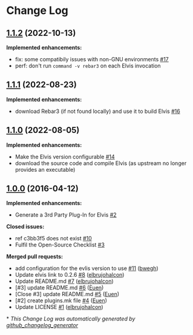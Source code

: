 # Change Log

## [1.1.2](https://github.com/inaka/elvis.mk/tree/1.1.2) (2022-10-13)
**Implemented enhancements:**

- fix: some compatibily issues with non-GNU environments [\#17](https://github.com/inaka/elvis.mk/issues/17)
- perf: don't run `command -v rebar3` on each Elvis invocation

## [1.1.1](https://github.com/inaka/elvis.mk/tree/1.1.1) (2022-08-23)
**Implemented enhancements:**

- download Rebar3 (if not found locally) and use it to build Elvis [\#16](https://github.com/inaka/elvis.mk/issues/16)

## [1.1.0](https://github.com/inaka/elvis.mk/tree/1.1.0) (2022-08-05)
**Implemented enhancements:**

- Make the Elvis version configurable [\#14](https://github.com/inaka/elvis.mk/issues/14)
- download the source code and compile Elvis (as upstream no longer provides an executable)

## [1.0.0](https://github.com/inaka/elvis.mk/tree/1.0.0) (2016-04-12)
**Implemented enhancements:**

- Generate a 3rd Party Plug-In for Elvis [\#2](https://github.com/inaka/elvis.mk/issues/2)

**Closed issues:**

- ref c3bb3f5 does not exist [\#10](https://github.com/inaka/elvis.mk/issues/10)
- Fulfil the Open-Source Checklist [\#3](https://github.com/inaka/elvis.mk/issues/3)

**Merged pull requests:**

- add configuration for the evlis version to use [\#11](https://github.com/inaka/elvis.mk/pull/11) ([bwegh](https://github.com/bwegh))
- Update elvis link to 0.2.6 [\#8](https://github.com/inaka/elvis.mk/pull/8) ([elbrujohalcon](https://github.com/elbrujohalcon))
- Update README.md [\#7](https://github.com/inaka/elvis.mk/pull/7) ([elbrujohalcon](https://github.com/elbrujohalcon))
- \[\#3\] update README.md [\#6](https://github.com/inaka/elvis.mk/pull/6) ([Euen](https://github.com/Euen))
- \[Close \#3\] update README.md [\#5](https://github.com/inaka/elvis.mk/pull/5) ([Euen](https://github.com/Euen))
- \[\#2\] create plugins.mk file [\#4](https://github.com/inaka/elvis.mk/pull/4) ([Euen](https://github.com/Euen))
- Update LICENSE [\#1](https://github.com/inaka/elvis.mk/pull/1) ([elbrujohalcon](https://github.com/elbrujohalcon))



\* *This Change Log was automatically generated by [github_changelog_generator](https://github.com/skywinder/Github-Changelog-Generator)*